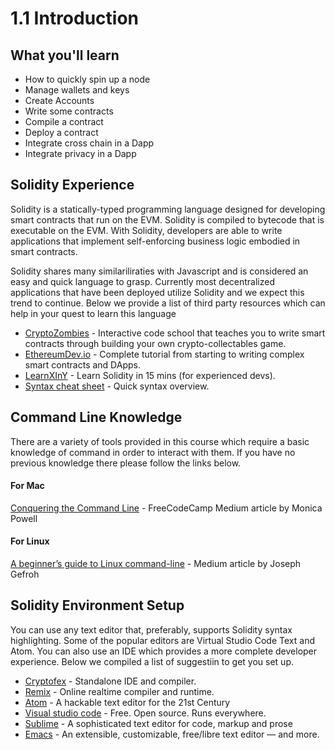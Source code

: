 # 1.1 Introduction
## What you'll learn 

- How to quickly spin up a node
- Manage wallets and keys
- Create Accounts
- Write some contracts 
- Compile a contract 
- Deploy a contract 
- Integrate cross chain in a Dapp  
- Integrate privacy in a Dapp 

## Solidity Experience

Solidity is a statically-typed programming language designed for developing smart contracts that run on the EVM. Solidity is compiled to bytecode that is executable on the EVM. With Solidity, developers are able to write applications that implement self-enforcing business logic embodied in smart contracts. 

Solidity shares many similariliraties with Javascript and is considered an easy and quick language to grasp. Currently most decentralized applications that have been deployed utilize Solidity and we expect this trend to continue. Below we provide a list of third party resources which can help in your quest to learn this language 

- [CryptoZombies](https://cryptozombies.io) - Interactive code school that teaches you to write smart contracts through building your own crypto-collectables game.
- [EthereumDev.io](https://ethereumdev.io) - Complete tutorial from starting to writing complex smart contracts and DApps.
- [LearnXInY](https://learnxinyminutes.com/docs/solidity/) - Learn Solidity in 15 mins (for experienced devs).
- [Syntax cheat sheet](https://topmonks.github.io/solidity_quick_ref/) - Quick syntax overview.


## Command Line Knowledge 

There are a variety of tools provided in this course which require a basic knowledge of command in order to interact with them. If you have no previous knowledge there please follow the links below. 
#### For Mac
[Conquering the Command Line](https://medium.freecodecamp.org/conquering-the-command-line-f85f5e46c07c) - FreeCodeCamp Medium article by Monica Powell
#### For Linux
[A beginner’s guide to Linux command-line](https://medium.com/@jgefroh/a-beginners-guide-to-linux-command-line-56a8004e2471) - Medium article by Joseph Gefroh

## Solidity Environment Setup 

You can use any text editor that, preferably, supports Solidity syntax highlighting. Some of the popular editors are Virtual Studio Code Text and Atom. You can also use an IDE which provides a more complete developer experience. Below we compiled a list of suggestiin to get you set up. 

- [Cryptofex](https://cryptofex.io/download/) - Standalone IDE and compiler.
- [Remix](https://remix.ethereum.org/) - Online realtime compiler and runtime.
- [Atom](https://atom.io/) - A hackable text editor for the 21st Century
- [Visual studio code](https://code.visualstudio.com/) - Free. Open source. Runs everywhere.
- [Sublime](https://www.sublimetext.com/) - A sophisticated text editor for code, markup and prose
- [Emacs](https://www.gnu.org/software/emacs/) - An extensible, customizable, free/libre text editor — and more.

